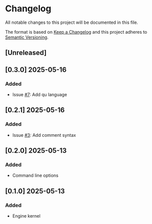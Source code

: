 # Changelog

All notable changes to this project will be documented in this file.

The format is based on [Keep a Changelog](http://keepachangelog.com/en/1.0.0/)
and this project adheres to [Semantic Versioning](http://semver.org/spec/v2.0.0.html).

## [Unreleased]

## [0.3.0] 2025-05-16

### Added

- Issue [#7](https://github.com/m-marini/qucompcpp/issues/7): Add qu language

## [0.2.1] 2025-05-16

### Added

- Issue [#3](https://github.com/m-marini/qucompcpp/issues/3): Add comment syntax

## [0.2.0] 2025-05-13

### Added

- Command line options

## [0.1.0] 2025-05-13

### Added

- Engine kernel
